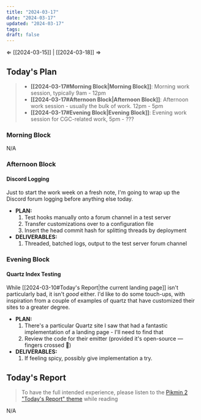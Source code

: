 ```yaml
---
title: "2024-03-17"
date: "2024-03-17"
updated: "2024-03-17"
tags: 
draft: false
---
```

⇐ [[2024-03-15]] |  [[2024-03-18]] ⇒

## Today's Plan

> - **[[2024-03-17#Morning Block|Morning Block]]**: Morning work session, typically 9am - 12pm
> - **[[2024-03-17#Afternoon Block|Afternoon Block]]**: Afternoon work session - usually the bulk of work. 12pm - 5pm
> - **[[2024-03-17#Evening Block|Evening Block]]**: Evening work session for CGC-related work, 5pm - ???

### Morning Block

N/A
### Afternoon Block

#### Discord Logging

Just to start the work week on a fresh note, I'm going to wrap up the Discord forum logging before anything else today.

- **PLAN:** 
	1. Test hooks manually onto a forum channel in a test server
	2. Transfer customizations over to a configuration file
	3. Insert the head commit hash for splitting threads by deployment
- **DELIVERABLES:** 
	1. Threaded, batched logs, output to the test server forum channel

### Evening Block

#### Quartz Index Testing

While [[2024-03-10#Today's Report|the current landing page]] isn't particularly bad, it isn't *good* either. I'd like to do some touch-ups, with inspiration from a couple of examples of quartz that have customized their sites to a greater degree.

- **PLAN:** 
	1. There's a particular Quartz site I saw that had a fantastic implementation of a landing page - I'll need to find that
	2. Review the code for their emitter (provided it's open-source — fingers crossed 🤞)
- **DELIVERABLES:** 
	1. If feeling spicy, possibly give implementation a try.

## Today's Report

> To have the full intended experience, please listen to the [Pikmin 2 "Today's Report" theme](https://www.youtube.com/watch?v=l1fCmKZnq3U&list=PLwyW5mbdZMGN8mGTqvDhsBs37SW4TkHcw&index=85) while reading

N/A

[^1]: [[caveat-lector|caveat lector]] — This is a daily note! I don't actively maintain any information in daily notes, so please be cautious in following any advice here.
[^2]: [2023 statistical distribution of Roblox users by age bracket](https://www.statista.com/statistics/1190869/roblox-games-users-global-distribution-age/). Looks like I've officially aged into their catch-all "25+" age category.
[^3]: [Potential alternative to Postman/Thunder Client](https://www.usebruno.com/), which (hopefully) won't descend into sub hell. I've been burned before - don't burn me now, Bruno 🙏